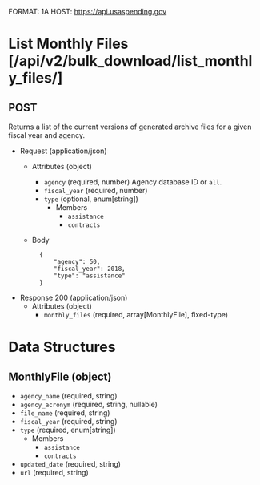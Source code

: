 FORMAT: 1A
HOST: https://api.usaspending.gov

# List Monthly Files [/api/v2/bulk_download/list_monthly_files/]

## POST

Returns a list of the current versions of generated archive files for a given fiscal year and agency.
        
+ Request (application/json)
    + Attributes (object)
        + `agency` (required, number) Agency database ID or `all`.
        + `fiscal_year` (required, number) 
        + `type` (optional, enum[string])
            + Members
                + `assistance`
                + `contracts`
    + Body

            {
                "agency": 50,
                "fiscal_year": 2018,
                "type": "assistance"
            }

+ Response 200 (application/json)
    + Attributes (object)
        + `monthly_files` (required, array[MonthlyFile], fixed-type)

# Data Structures

## MonthlyFile (object)
+ `agency_name` (required, string)
+ `agency_acronym` (required, string, nullable)
+ `file_name` (required, string)
+ `fiscal_year` (required, string)
+ `type` (required, enum[string])
    + Members
        + `assistance`
        + `contracts`
+ `updated_date` (required, string)
+ `url` (required, string)
